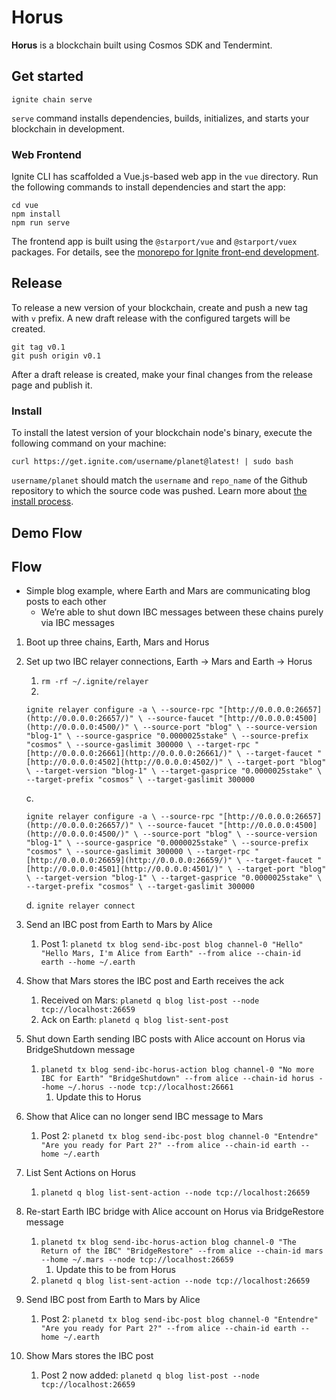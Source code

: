 # Horus
**Horus** is a blockchain built using Cosmos SDK and Tendermint.

## Get started

```
ignite chain serve
```

`serve` command installs dependencies, builds, initializes, and starts your blockchain in development.

### Web Frontend

Ignite CLI has scaffolded a Vue.js-based web app in the `vue` directory. Run the following commands to install dependencies and start the app:

```
cd vue
npm install
npm run serve
```

The frontend app is built using the `@starport/vue` and `@starport/vuex` packages. For details, see the [monorepo for Ignite front-end development](https://github.com/ignite/web).

## Release
To release a new version of your blockchain, create and push a new tag with `v` prefix. A new draft release with the configured targets will be created.

```
git tag v0.1
git push origin v0.1
```

After a draft release is created, make your final changes from the release page and publish it.

### Install
To install the latest version of your blockchain node's binary, execute the following command on your machine:

```
curl https://get.ignite.com/username/planet@latest! | sudo bash
```
`username/planet` should match the `username` and `repo_name` of the Github repository to which the source code was pushed. Learn more about [the install process](https://github.com/allinbits/starport-installer).

## Demo Flow

## Flow

- Simple blog example, where Earth and Mars are communicating blog posts to each other
    - We’re able to shut down IBC messages between these chains purely via IBC messages

1. Boot up three chains, Earth, Mars and Horus
2. Set up two IBC relayer connections, Earth → Mars and Earth → Horus
    1. `rm -rf ~/.ignite/relayer`
    2. 
    
    `ignite relayer configure -a \
    --source-rpc "[http://0.0.0.0:26657](http://0.0.0.0:26657/)" \
    --source-faucet "[http://0.0.0.0:4500](http://0.0.0.0:4500/)" \
    --source-port "blog" \
    --source-version "blog-1" \
    --source-gasprice "0.0000025stake" \
    --source-prefix "cosmos" \
    --source-gaslimit 300000 \
    --target-rpc "[http://0.0.0.0:26661](http://0.0.0.0:26661/)" \
    --target-faucet "[http://0.0.0.0:4502](http://0.0.0.0:4502/)" \
    --target-port "blog" \
    --target-version "blog-1" \
    --target-gasprice "0.0000025stake" \
    --target-prefix "cosmos" \
    --target-gaslimit 300000`
    
    c. 
    
    `ignite relayer configure -a \
    --source-rpc "[http://0.0.0.0:26657](http://0.0.0.0:26657/)" \
    --source-faucet "[http://0.0.0.0:4500](http://0.0.0.0:4500/)" \
    --source-port "blog" \
    --source-version "blog-1" \
    --source-gasprice "0.0000025stake" \
    --source-prefix "cosmos" \
    --source-gaslimit 300000 \
    --target-rpc "[http://0.0.0.0:26659](http://0.0.0.0:26659/)" \
    --target-faucet "[http://0.0.0.0:4501](http://0.0.0.0:4501/)" \
    --target-port "blog" \
    --target-version "blog-1" \
    --target-gasprice "0.0000025stake" \
    --target-prefix "cosmos" \
    --target-gaslimit 300000`
    
    d. `ignite relayer connect`
    
3. Send an IBC post from Earth to Mars by Alice
    1. Post 1: `planetd tx blog send-ibc-post blog channel-0 "Hello" "Hello Mars, I'm Alice from Earth" --from alice --chain-id earth --home ~/.earth`
4. Show that Mars stores the IBC post and Earth receives the ack
    1. Received on Mars: `planetd q blog list-post --node tcp://localhost:26659`
    2. Ack on Earth: `planetd q blog list-sent-post`
5. Shut down Earth sending IBC posts with Alice account on Horus via BridgeShutdown message
    1. `planetd tx blog send-ibc-horus-action blog channel-0 "No more IBC for Earth" "BridgeShutdown" --from alice --chain-id horus --home ~/.horus --node tcp://localhost:26661`
        1. Update this to Horus
6. Show that Alice can no longer send IBC message to Mars
    1. Post 2: `planetd tx blog send-ibc-post blog channel-0 "Entendre" "Are you ready for Part 2?" --from alice --chain-id earth --home ~/.earth`
7. List Sent Actions on Horus
    1. `planetd q blog list-sent-action --node tcp://localhost:26659`
8. Re-start Earth IBC bridge with Alice account on Horus via BridgeRestore message
    1. `planetd tx blog send-ibc-horus-action blog channel-0 "The Return of the IBC" "BridgeRestore" --from alice --chain-id mars --home ~/.mars --node tcp://localhost:26659`
        1. Update this to be from Horus
    2. `planetd q blog list-sent-action --node tcp://localhost:26659`
9. Send IBC post from Earth to Mars by Alice
    1. Post 2: `planetd tx blog send-ibc-post blog channel-0 "Entendre" "Are you ready for Part 2?" --from alice --chain-id earth --home ~/.earth`
10. Show Mars stores the IBC post
    1. Post 2 now added: `planetd q blog list-post --node tcp://localhost:26659`
